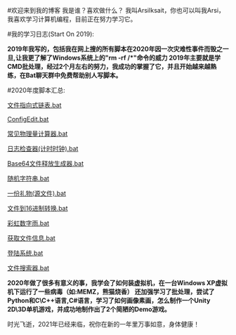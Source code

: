 #欢迎来到我的博客
我是谁？喜欢做什么？
我叫ArsiIksait，你也可以叫我Arsi，我喜欢学习计算机编程，目前正在努力学习它。

#我的学习日志(Start On 2019):


**2019年我写的，包括我在网上搜的所有脚本在2020年因一次灾难性事件而毁之一旦,让我更了解了Windows系统上的"rm -rf /*"命令的威力
2019年主要就是学CMD批处理，经过2个月左右的努力，我成功的掌握了它，并且开始越来越熟练，在Bat聊天群中免费帮助别人写脚本。**

#2020年度脚本汇总:

[文件指向式链表.bat](assets/scripts/2020926-0603.bat)

[ConfigEdit.bat](assets/scripts/2020926-1107.bat)

[常见物理量计算器.bat](assets/scripts/2020929-2021.bat)

[日志检查器(计时时钟).bat](assets/scripts/20201003-1137.bat)

[Base64文件释放生成器.bat](assets/scripts/20201005-1646.bat)

[随机字符串.bat](assets/scripts/20201016-1800.bat)

[一份礼物(源文件).bat](assets/scripts/20201017-1237.bat)

[文件到16进制转换.bat](assets/scripts/20201020-1945.bat)

[彩虹数字雨.bat](assets/scripts/20201113-1408.bat)

[获取文件信息.bat](assets/scripts/20201211-1601.bat)

[登陆系统.bat](assets/scripts/20201229-1820.bat)

[文件搜索器.bat](assets/scripts/20201230-0113.bat)

**2020年做了很多有意义的事，我学会了如何装虚拟机，在一台Windows XP虚拟机下运行了一些病毒（如:MEMZ，熊猫烧香）
还加强学习了批处理，尝试了Python和C\C++语言,C#语言，学习了如何画像素画，怎么制作一个Unity 2D\3D单机游戏，并成功地制作出了2个简陋的Demo游戏。**

时光飞逝，2021年已经来临，祝你在新的一年里万事如意，身体健康！

